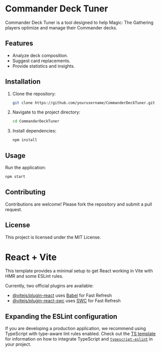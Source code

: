 # Commander Deck Tuner

Commander Deck Tuner is a tool designed to help Magic: The Gathering players optimize and manage their Commander decks.

## Features

- Analyze deck composition.
- Suggest card replacements.
- Provide statistics and insights.

## Installation

1. Clone the repository:
   ```bash
   git clone https://github.com/yourusername/CommanderDeckTuner.git
   ```
2. Navigate to the project directory:
   ```bash
   cd CommanderDeckTuner
   ```
3. Install dependencies:
   ```bash
   npm install
   ```

## Usage

Run the application:

```bash
npm start
```

## Contributing

Contributions are welcome! Please fork the repository and submit a pull request.

## License

This project is licensed under the MIT License.

# React + Vite

This template provides a minimal setup to get React working in Vite with HMR and some ESLint rules.

Currently, two official plugins are available:

- [@vitejs/plugin-react](https://github.com/vitejs/vite-plugin-react/blob/main/packages/plugin-react) uses [Babel](https://babeljs.io/) for Fast Refresh
- [@vitejs/plugin-react-swc](https://github.com/vitejs/vite-plugin-react/blob/main/packages/plugin-react-swc) uses [SWC](https://swc.rs/) for Fast Refresh

## Expanding the ESLint configuration

If you are developing a production application, we recommend using TypeScript with type-aware lint rules enabled. Check out the [TS template](https://github.com/vitejs/vite/tree/main/packages/create-vite/template-react-ts) for information on how to integrate TypeScript and [`typescript-eslint`](https://typescript-eslint.io) in your project.
